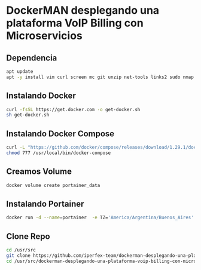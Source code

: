 # DockerMAN desplegando una plataforma VoIP Billing con Microservicios

## Dependencia

```bash
apt update
apt -y install vim curl screen mc git unzip net-tools links2 sudo nmap make mycli ufw
```

## Instalando Docker
```bash
curl -fsSL https://get.docker.com -o get-docker.sh
sh get-docker.sh
```

## Instalando Docker Compose

```bash
curl -L "https://github.com/docker/compose/releases/download/1.29.1/docker-compose-$(uname -s)-$(uname -m)" -o /usr/local/bin/docker-compose
chmod 777 /usr/local/bin/docker-compose
```

## Creamos Volume 

```bash
docker volume create portainer_data
```

## Instalando Portainer

```bash
docker run -d --name=portainer  -e TZ='America/Argentina/Buenos_Aires' -p 8000:8000 -p 9000:9000 --restart=always -v /var/run/docker.sock:/var/run/docker.sock -v portainer_data:/data portainer/portainer-ce
```

## Clone Repo

```bash
cd /usr/src
git clone https://github.com/iperfex-team/dockerman-desplegando-una-plataforma-voip-billing-con-microservicios.git
cd /usr/src/dockerman-desplegando-una-plataforma-voip-billing-con-microservicios
```

